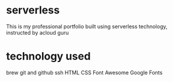 # serverless
This is my professional portfolio built using serverless technology, instructed by acloud guru

# technology used
brew
git and github
ssh
HTML
CSS
Font Awesome
Google Fonts
